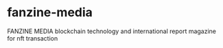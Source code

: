 # fanzine-media
FANZINE MEDIA blockchain technology and international report magazine for nft transaction

